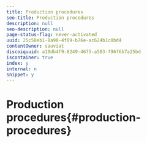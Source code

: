 ```yaml
---
title: Production procedures
seo-title: Production procedures
description: null
seo-description: null
page-status-flag: never-activated
uuid: 25c58eb1-8a98-4f09-b76e-ac624b1c0bd4
contentOwner: sauviat
discoiquuid: a19db4f9-8249-4675-a583-f96f6b7a25bd
iscontainer: true
index: y
internal: n
snippet: y
---
```


# Production procedures{#production-procedures}

